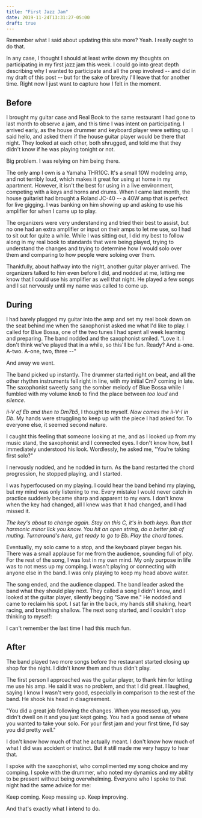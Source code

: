 ```yaml
---
title: "First Jazz Jam"
date: 2019-11-24T13:31:27-05:00
draft: true
---
```


Remember what I said about updating this site more? Yeah. I really ought to do that. 

In any case, I thought I should at least write down my thoughts on participating in my first jazz jam this week. I could go into great depth describing why I wanted to participate and all the prep involved -- and did in my draft of this post -- but for the sake of brevity I'll leave that for another time. Right now I just want to capture how I felt in the moment.

Before
-------

I brought my guitar case and Real Book to the same restaurant I had gone to last month to observe a jam, and this time I was intent on participating. I arrived early, as the house drummer and keyboard player were setting up. I said hello, and asked them if the house guitar player would be there that night. They looked at each other, both shrugged, and told me that they didn't know if he was playing tonight or not.

Big problem. I was relying on him being there.

The only amp I own is a Yamaha THR10C. It's a small 10W modeling amp, and not terribly loud, which makes it great for using at home in my apartment. However, it isn't the best for using in a live environment, competing with a keys and horns and drums. When I came last month, the house guitarist had brought a Roland JC-40 -- a 40W amp that is perfect for live gigging. I was banking on him showing up and asking to use his amplifier for when I came up to play.

The organizers were very understanding and tried their best to assist, but no one had an extra amplifier or input on their amps to let me use, so I had to sit out for quite a while. While I was sitting out, I did my best to follow along in my real book to standards that were being played, trying to understand the changes and trying to determine how I would solo over them and comparing to how people were soloing over them.

Thankfully, about halfway into the night, another guitar player arrived. The organizers talked to him even before I did, and nodded at me, letting me know that I could use his amplifier as well that night. He played a few songs and I sat nervously until my name was called to come up.

During
-------

I had barely plugged my guitar into the amp and set my real book down on the seat behind me when the saxophonist asked me what I'd like to play. I called for Blue Bossa, one of the two tunes I had spent all week learning and preparing. The band nodded and the saxophonist smiled. "Love it. I don't think we've played that in a while, so this'll be fun. Ready? And a-one. A-two. A-one, two, three --"

And away we went.

The band picked up instantly. The drummer started right on beat, and all the other rhythm instruments fell right in line, with my initial Cm7 coming in late. The saxophonist sweetly sang the somber melody of Blue Bossa while I fumbled with my volume knob to find the place between *too loud* and *silence*. 

*ii-V of Eb and then to Dm7b5*, I thought to myself. *Now comes the ii-V-I in Db.* My hands were struggling to keep up with the piece I had asked for. To everyone else, it seemed second nature.

I caught this feeling that someone looking at me, and as I looked up from my music stand, the saxophonist and I connected eyes. I don't know how, but I immediately understood his look. Wordlessly, he asked me, "You're taking first solo?"

I nervously nodded, and he nodded in turn. As the band restarted the chord progression, he stopped playing, and I started.

I was hyperfocused on my playing. I could hear the band behind my playing, but my mind was only listening to me. Every mistake I would never catch in practice suddenly became sharp and apparent to my ears. I don't know when the key had changed, all I knew was that it had changed, and I had missed it. 

*The key's about to change again. Stay on this C, it's in both keys. Run that harmonic minor lick you know. You hit an open string, do a better job of muting. Turnaround's here, get ready to go to Eb. Play the chord tones.*

Eventually, my solo came to a stop, and the keyboard player began his. There was a small applause for me from the audience, sounding full of pity. For the rest of the song, I was lost in my own mind. My only purpose in life was to not mess up my comping. I wasn't playing or connecting with anyone else in the band. I was only playing to keep my head above water.

The song ended, and the audience clapped. The band leader asked the band what they should play next. They called a song I didn't know, and I looked at the guitar player, silently begging "Save me." He nodded and came to reclaim his spot. I sat far in the back, my hands still shaking, heart racing, and breathing shallow. The next song started, and I couldn't stop thinking to myself:

I can't remember the last time I had this much fun.

After
------

The band played two more songs before the restaurant started closing up shop for the night. I didn't know them and thus didn't play.

The first person I approached was the guitar player, to thank him for letting me use his amp. He said it was no problem, and that I did great. I laughed, saying I know I wasn't very good, especially in comparison to the rest of the band. He shook his head in disagreement.

"You did a great job following the changes. When you messed up, you didn't dwell on it and you just kept going. You had a good sense of where you wanted to take your solo. For your first jam and your first time, I'd say you did pretty well."

I don't know how much of that he actually meant. I don't know how much of what I did was accident or instinct. But it still made me very happy to hear that. 

I spoke with the saxophonist, who complimented my song choice and my comping. I spoke with the drummer, who noted my dynamics and my ability to be present without being overwhelming. Everyone who I spoke to that night had the same advice for me:

Keep coming. Keep messing up. Keep improving.

And that's exactly what I intend to do.